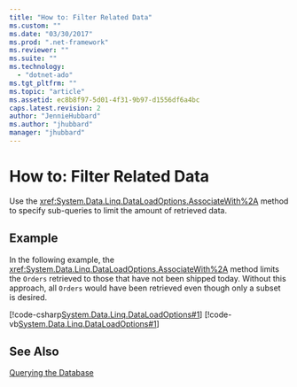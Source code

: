 ```yaml
---
title: "How to: Filter Related Data"
ms.custom: ""
ms.date: "03/30/2017"
ms.prod: ".net-framework"
ms.reviewer: ""
ms.suite: ""
ms.technology: 
  - "dotnet-ado"
ms.tgt_pltfrm: ""
ms.topic: "article"
ms.assetid: ec8b8f97-5d01-4f31-9b97-d1556df6a4bc
caps.latest.revision: 2
author: "JennieHubbard"
ms.author: "jhubbard"
manager: "jhubbard"
---
```

# How to: Filter Related Data
Use the <xref:System.Data.Linq.DataLoadOptions.AssociateWith%2A> method to specify sub-queries to limit the amount of retrieved data.  
  
## Example  
 In the following example, the <xref:System.Data.Linq.DataLoadOptions.AssociateWith%2A> method limits the `Orders` retrieved to those that have not been shipped today. Without this approach, all `Orders` would have been retrieved even though only a subset is desired.  
  
 [!code-csharp[System.Data.Linq.DataLoadOptions#1](../../../../../../samples/snippets/csharp/VS_Snippets_Data/system.data.linq.dataloadoptions/cs/program.cs#1)]
 [!code-vb[System.Data.Linq.DataLoadOptions#1](../../../../../../samples/snippets/visualbasic/VS_Snippets_Data/system.data.linq.dataloadoptions/vb/module1.vb#1)]  
  
## See Also  
 [Querying the Database](../../../../../../docs/framework/data/adonet/sql/linq/querying-the-database.md)
